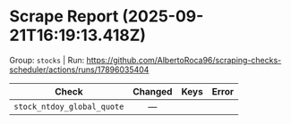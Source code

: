 # Scrape Report (2025-09-21T16:19:13.418Z)

Group: `stocks`  |  Run: https://github.com/AlbertoRoca96/scraping-checks-scheduler/actions/runs/17896035404

| Check | Changed | Keys | Error |
|---|:---:|:--|:--|
| `stock_ntdoy_global_quote` | — |  |  |
